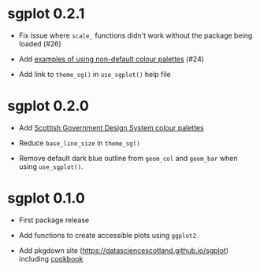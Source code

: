 # sgplot 0.2.1

* Fix issue where `scale_` functions didn't work without the package being loaded (#26)

* Add [examples of using non-default colour palettes](https://datasciencescotland.github.io/sgplot/articles/cookbook.html#using-different-colour-palettes) (#24)

* Add link to `theme_sg()` in `use_sgplot()` help file

# sgplot 0.2.0

* Add [Scottish Government Design System colour palettes](https://designsystem.gov.scot/guidance/charts/data-visualisation-colour-palettes)

* Reduce `base_line_size` in `theme_sg()`

* Remove default dark blue outline from `geom_col` and `geom_bar` when using `use_sgplot()`.

# sgplot 0.1.0

* First package release

* Add functions to create accessible plots using `ggplot2`

* Add pkgdown site (https://datasciencescotland.github.io/sgplot) including [cookbook](https://datasciencescotland.github.io/sgplot/articles/cookbook.html)
